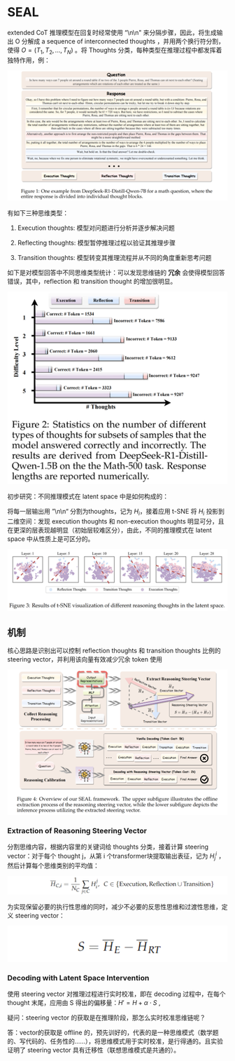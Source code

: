 # SEAL

extended CoT 推理模型在回复时经常使用 “\n\n" 来分隔步骤，因此，将生成输出 O 分解成 a sequence of interconnected thoughts ，并用两个换行符分割，使得 $O = (T_1,T_2,...,T_N)$ 。将 Thoughts 分类，每种类型在推理过程中都发挥着独特作用，例：

![image-20250503121908189](./SEAL.assets/image-20250503121908189.png)

有如下三种思维类型：

1. Execution thoughts: 模型对问题进行分析并逐步解决问题
2. Reflecting thoughts: 模型暂停推理过程以验证其推理步骤

3. Transition thoughts: 模型转变其推理流程并从不同的角度重新思考问题

如下是对模型回答中不同思维类型统计：可以发现思维链的 **冗余** 会使得模型回答错误，其中，reflection 和 transition thought 的增加很明显。

![image-20250503132035489](./SEAL.assets/image-20250503132035489.png)

初步研究：不同推理模式在 latent space 中是如何构成的：

将每一层输出用 ”\n\n“ 分割为thoughts，记为 $H_i$，接着应用 t-SNE 将 $H_i$ 投影到二维空间：发现 execution thoughts 和 non-execution thoughts 明显可分，且在更深的层表现越明显（初始层较难区分），由此，不同的推理模式在 latent space 中从性质上是可区分的。

![image-20250503133909228](./SEAL.assets/image-20250503133909228.png)

## 机制

核心思路是识别出可以控制 reflection thoughts 和 transition thoughts 比例的 steering vector，并利用该向量有效减少冗余 token 使用

![image-20250503144808636](./SEAL.assets/image-20250503144808636.png)

### Extraction of Reasoning Steering Vector

分割思维内容，根据内容里的关键词给 thoughts 分类，接着计算 steering vector：对于每个 thought j，从第 i 个transformer块提取输出表征，记为 $H_j^i$ ，然后计算每个思维类别的平均值：

![image-20250503135211468](./SEAL.assets/image-20250503135211468.png)

为实现保留必要的执行性思维的同时，减少不必要的反思性思维和过渡性思维，定义 steering vector：

![image-20250503135321381](./SEAL.assets/image-20250503135321381.png)

### Decoding with Latent Space Intervention

使用 steering vector 对推理过程进行实时校准，即在 decoding 过程中，在每个 thought 末尾，应用由 S 得出的偏移量：$H'=H+\alpha \cdot S$ ,

疑问：steering vector 的获取是在推理阶段，那怎么实时校准思维链呢？

答：vector的获取是 offline 的，预先训好的，代表的是一种思维模式（数学题的、写代码的、任务性的……），将思维模式用于实时校准，是行得通的。且实验证明了 steering vector 具有迁移性（联想思维模式是共通的）。























